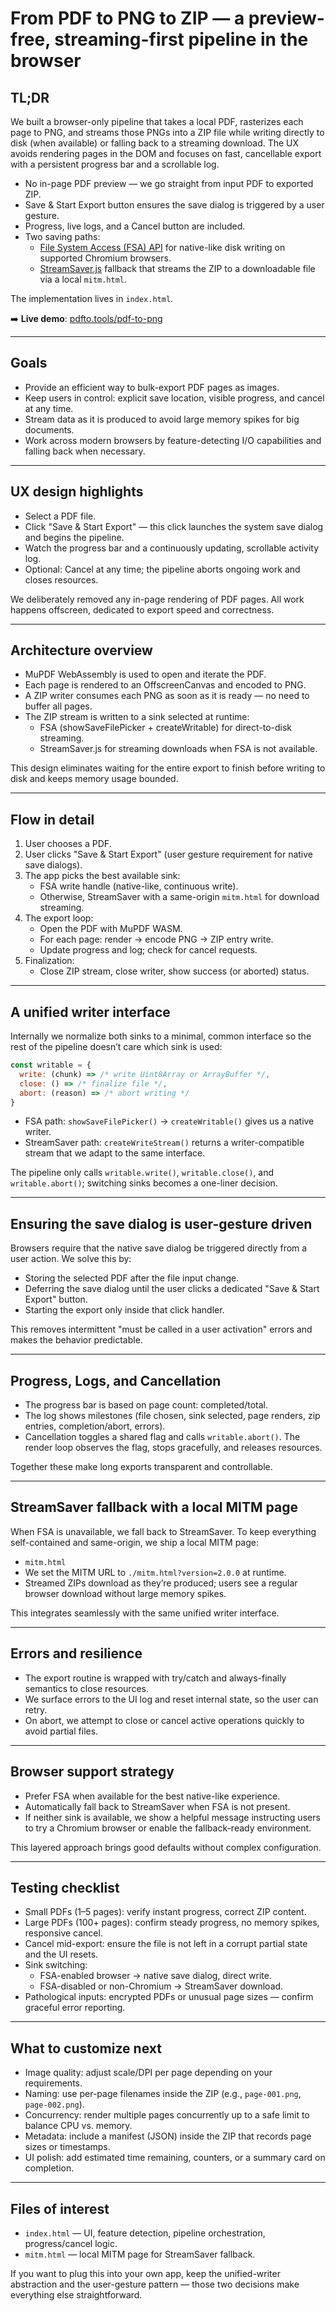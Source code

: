 # From PDF to PNG to ZIP — a preview-free, streaming-first pipeline in the browser

## TL;DR
We built a browser-only pipeline that takes a local PDF, rasterizes each page to PNG, and streams those PNGs into a ZIP file while writing directly to disk (when available) or falling back to a streaming download. The UX avoids rendering pages in the DOM and focuses on fast, cancellable export with a persistent progress bar and a scrollable log.

- No in-page PDF preview — we go straight from input PDF to exported ZIP.
- Save & Start Export button ensures the save dialog is triggered by a user gesture.
- Progress, live logs, and a Cancel button are included.
- Two saving paths:
  - [File System Access (FSA) API](https://developer.mozilla.org/en-US/docs/Web/API/File_System_Access_API) for native-like disk writing on supported Chromium browsers.
  - [StreamSaver.js](https://github.com/jimmywarting/StreamSaver.js) fallback that streams the ZIP to a downloadable file via a local `mitm.html`.

The implementation lives in `index.html`.

➡️ **Live demo**: [pdfto.tools/pdf-to-png](https://www.pdfto.tools/pdf-to-png)

---

## Goals

- Provide an efficient way to bulk-export PDF pages as images.
- Keep users in control: explicit save location, visible progress, and cancel at any time.
- Stream data as it is produced to avoid large memory spikes for big documents.
- Work across modern browsers by feature-detecting I/O capabilities and falling back when necessary.

---

## UX design highlights

- Select a PDF file.
- Click "Save & Start Export" — this click launches the system save dialog and begins the pipeline.
- Watch the progress bar and a continuously updating, scrollable activity log.
- Optional: Cancel at any time; the pipeline aborts ongoing work and closes resources.

We deliberately removed any in-page rendering of PDF pages. All work happens offscreen, dedicated to export speed and correctness.

---

## Architecture overview

- MuPDF WebAssembly is used to open and iterate the PDF.
- Each page is rendered to an OffscreenCanvas and encoded to PNG.
- A ZIP writer consumes each PNG as soon as it is ready — no need to buffer all pages.
- The ZIP stream is written to a sink selected at runtime:
  - FSA (showSaveFilePicker + createWritable) for direct-to-disk streaming.
  - StreamSaver.js for streaming downloads when FSA is not available.

This design eliminates waiting for the entire export to finish before writing to disk and keeps memory usage bounded.

---

## Flow in detail

1) User chooses a PDF.
2) User clicks "Save & Start Export" (user gesture requirement for native save dialogs).
3) The app picks the best available sink:
   - FSA write handle (native-like, continuous write).
   - Otherwise, StreamSaver with a same-origin `mitm.html` for download streaming.
4) The export loop:
   - Open the PDF with MuPDF WASM.
   - For each page: render → encode PNG → ZIP entry write.
   - Update progress and log; check for cancel requests.
5) Finalization:
   - Close ZIP stream, close writer, show success (or aborted) status.

---

## A unified writer interface

Internally we normalize both sinks to a minimal, common interface so the rest of the pipeline doesn’t care which sink is used:

```js
const writable = {
  write: (chunk) => /* write Uint8Array or ArrayBuffer */, 
  close: () => /* finalize file */, 
  abort: (reason) => /* abort writing */
}
```

- FSA path: `showSaveFilePicker()` → `createWritable()` gives us a native writer.
- StreamSaver path: `createWriteStream()` returns a writer-compatible stream that we adapt to the same interface.

The pipeline only calls `writable.write()`, `writable.close()`, and `writable.abort()`; switching sinks becomes a one-liner decision.

---

## Ensuring the save dialog is user-gesture driven

Browsers require that the native save dialog be triggered directly from a user action. We solve this by:

- Storing the selected PDF after the file input change.
- Deferring the save dialog until the user clicks a dedicated "Save & Start Export" button.
- Starting the export only inside that click handler.

This removes intermittent "must be called in a user activation" errors and makes the behavior predictable.

---

## Progress, Logs, and Cancellation

- The progress bar is based on page count: completed/total.
- The log shows milestones (file chosen, sink selected, page renders, zip entries, completion/abort, errors).
- Cancellation toggles a shared flag and calls `writable.abort()`. The render loop observes the flag, stops gracefully, and releases resources.

Together these make long exports transparent and controllable.

---

## StreamSaver fallback with a local MITM page

When FSA is unavailable, we fall back to StreamSaver. To keep everything self-contained and same-origin, we ship a local MITM page:

- `mitm.html`
- We set the MITM URL to `./mitm.html?version=2.0.0` at runtime.
- Streamed ZIPs download as they’re produced; users see a regular browser download without large memory spikes.

This integrates seamlessly with the same unified writer interface.

---

## Errors and resilience

- The export routine is wrapped with try/catch and always-finally semantics to close resources.
- We surface errors to the UI log and reset internal state, so the user can retry.
- On abort, we attempt to close or cancel active operations quickly to avoid partial files.

---

## Browser support strategy

- Prefer FSA when available for the best native-like experience.
- Automatically fall back to StreamSaver when FSA is not present.
- If neither sink is available, we show a helpful message instructing users to try a Chromium browser or enable the fallback-ready environment.

This layered approach brings good defaults without complex configuration.

---

## Testing checklist

- Small PDFs (1–5 pages): verify instant progress, correct ZIP content.
- Large PDFs (100+ pages): confirm steady progress, no memory spikes, responsive cancel.
- Cancel mid-export: ensure the file is not left in a corrupt partial state and the UI resets.
- Sink switching:
  - FSA-enabled browser → native save dialog, direct write.
  - FSA-disabled or non-Chromium → StreamSaver download.
- Pathological inputs: encrypted PDFs or unusual page sizes — confirm graceful error reporting.

---

## What to customize next

- Image quality: adjust scale/DPI per page depending on your requirements.
- Naming: use per-page filenames inside the ZIP (e.g., `page-001.png`, `page-002.png`).
- Concurrency: render multiple pages concurrently up to a safe limit to balance CPU vs. memory.
- Metadata: include a manifest (JSON) inside the ZIP that records page sizes or timestamps.
- UI polish: add estimated time remaining, counters, or a summary card on completion.

---

## Files of interest

- `index.html` — UI, feature detection, pipeline orchestration, progress/cancel logic.
- `mitm.html` — local MITM page for StreamSaver fallback.

If you want to plug this into your own app, keep the unified-writer abstraction and the user-gesture pattern — those two decisions make everything else straightforward.